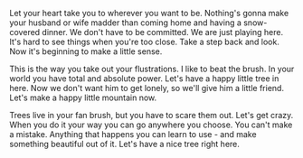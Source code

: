 Let your heart take you to wherever you want to be. Nothing's gonna make your husband or wife madder than coming home and having a snow-covered dinner. We don't have to be committed. We are just playing here. It's hard to see things when you're too close. Take a step back and look. Now it's beginning to make a little sense.

This is the way you take out your flustrations. I like to beat the brush. In your world you have total and absolute power. Let's have a happy little tree in here. Now we don't want him to get lonely, so we'll give him a little friend. Let's make a happy little mountain now.

Trees live in your fan brush, but you have to scare them out. Let's get crazy. When you do it your way you can go anywhere you choose. You can't make a mistake. Anything that happens you can learn to use - and make something beautiful out of it. Let's have a nice tree right here.